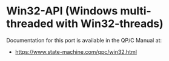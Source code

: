 # Win32-API (Windows multi-threaded with Win32-threads)

Documentation for this port is available in the QP/C Manual at:

- https://www.state-machine.com/qpc/win32.html
